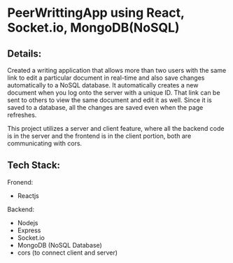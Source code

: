 # PeerWrittingApp using React, Socket.io, MongoDB(NoSQL)

## Details:
Created a writing application that allows more than two users with the same link to edit a particular document in real-time and also save changes automatically to a NoSQL database. It automatically creates a new document when you log onto the server with a unique ID. That link can be sent to others to view the same document and edit it as well. Since it is saved to a database, all the changes are saved even when the page refreshes. 

This project utilizes a server and client feature, where all the backend code is in the server and the frontend is in the client portion, both are communicating with cors. 

## Tech Stack:
Fronend:
 - Reactjs

Backend:
- Nodejs
- Express
- Socket.io
- MongoDB (NoSQL Database)
- cors (to connect client and server)
